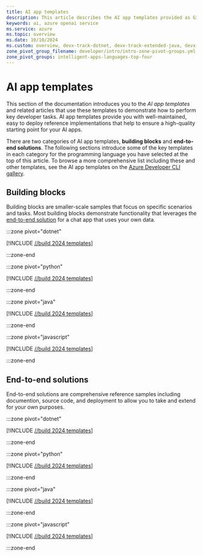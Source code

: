 ```yaml
---
title: AI app templates
description: This article describes the AI app templates provided as GitHub repositories to build, deploy, and extend on Azure.
keywords: ai, azure openai service
ms.service: azure
ms.topic: overview
ms.date: 10/10/2024
ms.custom: overview, devx-track-dotnet, devx-track-extended-java, devx-track-js, devx-track-python, build-2024-intelligent-apps
zone_pivot_group_filename: developer/intro/intro-zone-pivot-groups.yml
zone_pivot_groups: intelligent-apps-languages-top-four
---
```


# AI app templates

This section of the documentation introduces you to the *AI app templates* and related articles that use these templates to demonstrate how to perform key developer tasks. AI app templates provide you with well-maintained, easy to deploy reference implementations that help to ensure a high-quality starting point for your AI apps.

There are two categories of AI app templates, **building blocks** and **end-to-end solutions**. The following sections introduce some of the key templates in each category for the programming language you have selected at the top of this article. To browse a more comprehensive list including these and other templates, see the AI app templates on the [Azure Developer CLI gallery](https://aka.ms/ai-apps).

## Building blocks

Building blocks are smaller-scale samples that focus on specific scenarios and tasks. Most building blocks demonstrate functionality that leverages the [end-to-end solution](#end-to-end-solutions) for a chat app that uses your own data.

:::zone pivot="dotnet"

[!INCLUDE [//build 2024 templates](../ai/includes/intelligent-app-building-blocks-dotnet.md)]

:::zone-end

:::zone pivot="python"

[!INCLUDE [//build 2024 templates](../ai/includes/intelligent-app-building-blocks-python.md)]


:::zone-end

:::zone pivot="java"

[!INCLUDE [//build 2024 templates](../ai/includes/intelligent-app-building-blocks-java.md)]


:::zone-end


:::zone pivot="javascript"

[!INCLUDE [//build 2024 templates](../ai/includes/intelligent-app-building-blocks-javascript.md)]


:::zone-end


## End-to-end solutions

End-to-end solutions are comprehensive reference samples including documention, source code, and deployment to allow you to take and extend for your own purposes.

:::zone pivot="dotnet"

[!INCLUDE [//build 2024 templates](../ai/includes/intelligent-app-templates-dotnet.md)]

:::zone-end

:::zone pivot="python"

[!INCLUDE [//build 2024 templates](../ai/includes/intelligent-app-templates-python.md)]


:::zone-end

:::zone pivot="java"

[!INCLUDE [//build 2024 templates](../ai/includes/intelligent-app-templates-java.md)]


:::zone-end


:::zone pivot="javascript"

[!INCLUDE [//build 2024 templates](../ai/includes/intelligent-app-templates-javascript.md)]


:::zone-end
